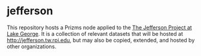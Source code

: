 jefferson
=========

This repository hosts a Prizms node applied to the [The Jefferson Project at Lake George](http://www.youtube.com/watch?v=uARKFSw4ofc). It is a collection of relevant datasets that will be hosted at http://jefferson.tw.rpi.edu, but may also be copied, extended, and hosted by other organizations.
